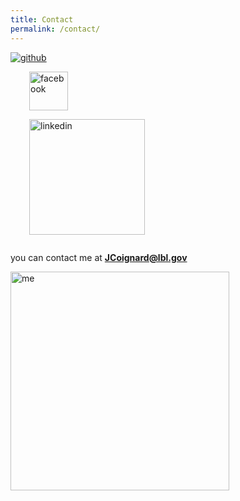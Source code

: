 ```yaml
---
title: Contact
permalink: /contact/
---
```


<div style="display:inline-block;">
  <a href="https://github.com/Jonathan56"
  style="display:inline-block;">
  <img src="{{ site.url }}/assets/image/github.png" alt="github">
  </a>

  <a href="https://www.facebook.com/Jon.coignard"
  style="display:inline-block; margin-left:30px;">
  <img src="{{ site.url }}/assets/image/facebook.png" alt="facebook" width="62">
  </a>

  <a href="https://fr.linkedin.com/in/jonathan-coignard-5b957552"
  style="display:inline-block; margin-left:30px;">
  <img src="{{ site.url }}/assets/image/linkedin.png" alt="linkedin" width="185">
  </a>
</div>

you can contact me at **JCoignard@lbl.gov**

<img src="{{ site.url }}/assets/image/me.jpg" alt="me" width="350">
